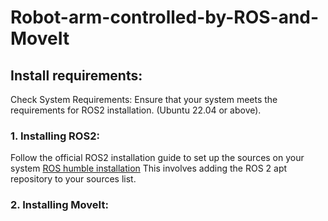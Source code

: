 # Robot-arm-controlled-by-ROS-and-MoveIt
## Install requirements:

Check System Requirements:
Ensure that your system meets the requirements for ROS2 installation. (Ubuntu 22.04 or above).
### 1. Installing ROS2:
Follow the official ROS2 installation guide to set up the sources on your system
[ROS humble installation](https://docs.ros.org/en/humble/Installation.html)
This involves adding the ROS 2 apt repository to your sources list.
### 2. Installing MoveIt:

